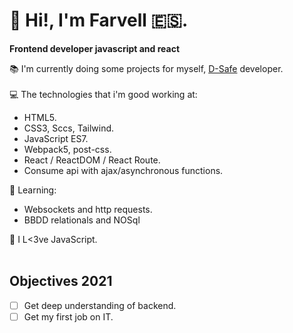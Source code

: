 # 👋 Hi!, I'm Farvell 🇪🇸.

**Frontend developer javascript and react** <br>

 📚 I'm currently doing some projects for myself, <a href="https://discordsafe.com/">D-Safe</a> developer.<br><br>
 💻 The technologies that i'm good working at:
 
  - HTML5.
  - CSS3, Sccs, Tailwind.
  - JavaScript ES7.
  - Webpack5, post-css.
  - React / ReactDOM / React Route.
  - Consume api with ajax/asynchronous functions.
  
  
  💪 Learning:
  
  - Websockets and http requests.
  - BBDD relationals and NOSql
  
  
💛 I L<3ve JavaScript.<br><br>
 
 ## Objectives 2021
- [ ] Get deep understanding of backend.
- [ ] Get my first job on IT.
